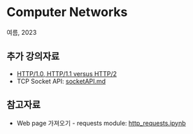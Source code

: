 # Computer Networks
  여름, 2023
  
## 추가 강의자료
- [HTTP/1.0, HTTP/1.1 versus HTTP/2](https://gngsn.tistory.com/99)
- TCP Socket API: [socketAPI.md](socketAPI.md)

## 참고자료
- Web page 가져오기 - requests module: [http_requests.ipynb](http_requests.ipynb)
